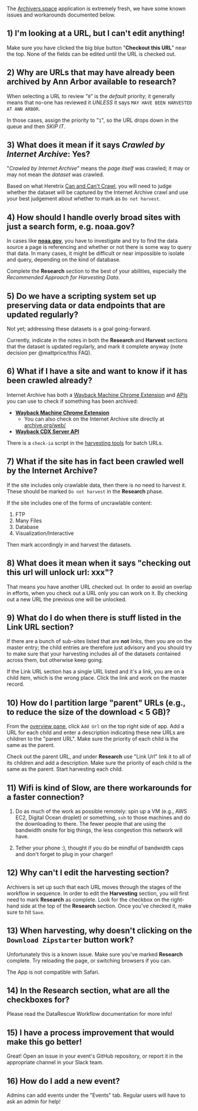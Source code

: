 The [Archivers.space](https://www.archivers.space/) application is extremely fresh, we have some known issues and workarounds documented below.

## 1) I'm looking at a URL, but I can't edit anything!

Make sure you have clicked the big blue button "**Checkout this URL**" near the top. None of the fields can be edited until the URL is checked out.

## 2) Why are URLs that may have already been archived by Ann Arbor available to research?

When selecting a URL to review "`0`" is the *default* priority; it generally means that no-one has reviewed it *UNLESS* it says `MAY HAVE BEEN HARVESTED AT ANN ARBOR`.

In those cases, assign the priority to "`1`", so the URL drops down in the queue and then *SKIP IT*.

## 3) What does it mean if it says _Crawled by Internet Archive_: Yes?

"_Crawled by Internet Archive_" means the *page itself* was crawled; it may or may not mean the *dataset* was crawled.

Based on what Heretrix [Can and Can't Crawl](https://edgi-govdata-archiving.github.io/guides/internet-archive-crawler/), you will need to judge whether the dataset will be captured by the Internet Archive crawl and use your best judgement about whether to mark as `Do not harvest`.

## 4) How should I handle overly broad sites with just a search form, e.g. noaa.gov?

In cases like [**noaa.gov**](http://www.noaa.gov/), you have to investigate  and try to find the data source a page is referencing and whether or not there is some way to query that data.
In many cases, it might be difficult or near impossible to isolate and query, depending on the kind of database.

Complete the **Research** section to the best of your abilities, especially the _Recommended Approach for Harvesting Data_.

## 5) Do we have a scripting system set up preserving data or data endpoints that are updated regularly?

Not yet; addressing these datasets is a goal going-forward.

Currently, indicate in the notes in both the **Research** and **Harvest** sections that the dataset is updated regularly, and mark it complete anyway (note decision per @mattprice/this FAQ).

## 6) What if I have a site and want to know if it has been crawled already?

Internet Archive has both a [Wayback Machine Chrome Extension](https://chrome.google.com/webstore/detail/wayback-machine/fpnmgdkabkmnadcjpehmlllkndpkmiak) and [APIs](https://archive.org/help/wayback_api.php) you can use to check if something has been archived:

- [**Wayback Machine Chrome Extension**](https://chrome.google.com/webstore/detail/wayback-machine/fpnmgdkabkmnadcjpehmlllkndpkmiak)
  - You can also check on the Internet Archive site directly at [archive.org/web/](https://archive.org/web/)
- [**Wayback CDX Server API**](https://github.com/internetarchive/wayback/tree/master/wayback-cdx-server)

There is a `check-ia` script in the [harvesting tools](https://github.com/edgi-govdata-archiving/harvesting-tools/tree/master/url-check) for batch URLs.

## 7) What if the site has in fact been crawled well by the Internet Archive?

If the site includes only crawlable data, then there is no need to harvest it. These should be marked `Do not harvest` in the **Research** phase.

If the site includes one of the forms of uncrawlable content:  
1) FTP  
2) Many Files  
3) Database  
4) Visualization/Interactive  

Then mark accordingly in and harvest the datasets.

## 8) What does it mean when it says "checking out this url will unlock url: xxx"?

That means you have another URL checked out. In order to avoid an overlap in efforts, when you check out a URL only you can work on it. By checking out a new URL the previous one will be unlocked.

## 9) What do I do when there is stuff listed in the Link URL section?

If there are a bunch of sub-sites listed that are **not** links, then you are on the master entry; the child entries are therefore just advisory and you should try to make sure that your harvesting includes all of the datasets contained across them, but otherwise keep going.

If the Link URL section has a single URL listed and it's a link, you are on a child item, which is the wrong place. Click the link and work on the master record.

## 10) How do I partition large "parent" URLs (e.g., to reduce the size of the download < 5 GB)?

From the [overview pane](https://www.archivers.space/urls?phase=research), click `Add Url` on the top right side of app. Add a URL for each child and enter a description indicating these new URLs are children to the "parent URL". Make sure the priority of each child is the same as the parent.

Check out the parent URL, and under **Research** use "Link Url" link it to all of its children and add a description. Make sure the priority of each child is the same as the parent. Start harvesting each child.

## 11) Wifi is kind of Slow, are there workarounds for a faster connection?

1. Do as much of the work as possible remotely: spin up a VM (e.g., AWS EC2, Digital Ocean droplet) or something, `ssh` to those machines and do the downloading to there. The fewer people that are using the bandwidth onsite for big things, the less congestion this network will have.

2. Tether your phone :), thought if you do be mindful of bandwidth caps and don't forget to plug in your charger!

## 12) Why can't I edit the harvesting section?

Archivers is set up such that each URL moves through the stages of the workflow in sequence. In order to edit the **Harvesting** section, you will first need to mark **Research** as complete. Look for the checkbox on the right-hand side at the top of the **Research** section. Once you've checked it, make sure to hit `Save`.

## 13) When harvesting, why doesn't clicking on the `Download Zipstarter` button work?

Unfortunately this is a known issue. Make sure you've marked **Research** complete. Try reloading the page, or switching browsers if you can.

The App is not compatible with Safari.

## 14) In the **Research** section, what are all the checkboxes for?

Please read the DataRescue Workflow documentation for more info!

## 15) I have a process improvement that would make this go better!

Great! Open an issue in your event's GitHub repository, or report it in the appropriate channel in your Slack team.


## 16) How do I add a new event?

Admins can add events under the "Events" tab. Regular users will have to ask an admin for help!
